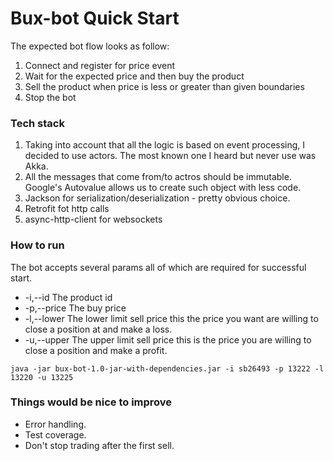 # Bux-bot Quick Start

The expected bot flow looks as follow:
1. Connect and register for price event
2. Wait for the expected price and then buy the product 
3. Sell the product when price is less or greater than given boundaries
4. Stop the bot

### Tech stack

1. Taking into account that all the logic is based on event processing, I decided to use actors. The most known one I heard but
never use was Akka.
2. All the messages that come from/to actros should be immutable. Google's Autovalue allows us to create such object with 
less code. 
3. Jackson for serialization/deserialization - pretty obvious choice.
4. Retrofit fot http calls
5. async-http-client for websockets

### How to run

The bot accepts several params all of which are required for successful start.

* -i,--id <arg>      The product id
* -p,--price <arg>   The buy price
* -l,--lower <arg>   The lower limit sell price this the price you want are willing to close a position at and make a loss.
* -u,--upper <arg>   The upper limit sell price this is the price you are willing to close a position and make a profit.

`java -jar bux-bot-1.0-jar-with-dependencies.jar -i sb26493 -p 13222 -l 13220 -u 13225`


### Things would be nice to improve

* Error handling.
* Test coverage.
* Don't stop trading after the first sell.




